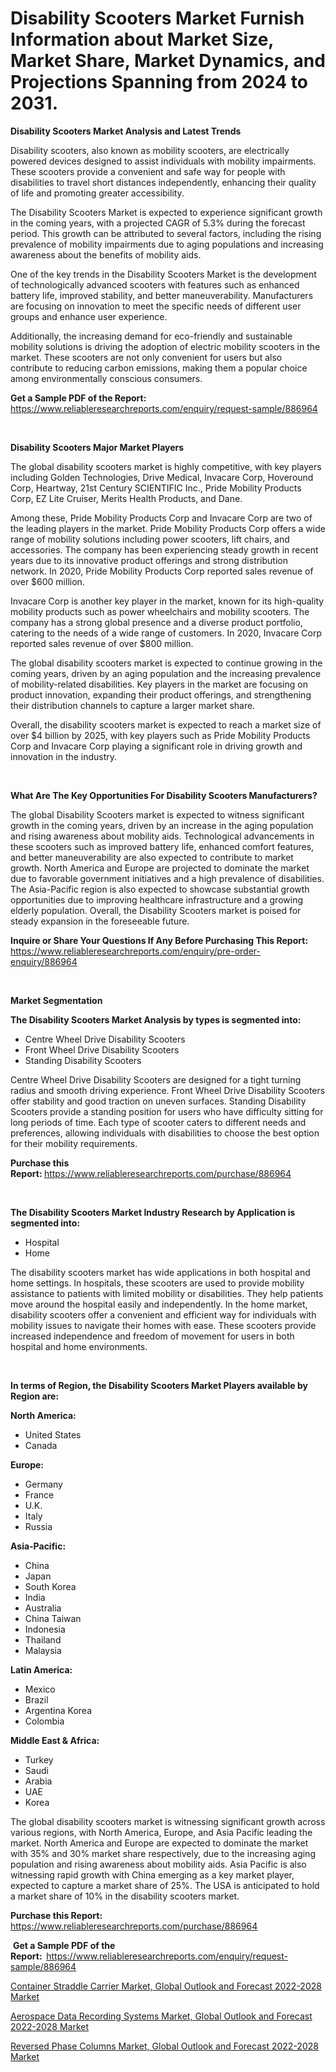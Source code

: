 <p><h1>Disability Scooters Market Furnish Information about Market Size, Market Share, Market Dynamics, and Projections Spanning from 2024 to 2031.</h1></p><p><strong>Disability Scooters Market Analysis and Latest Trends</strong></p>
<p><p>Disability scooters, also known as mobility scooters, are electrically powered devices designed to assist individuals with mobility impairments. These scooters provide a convenient and safe way for people with disabilities to travel short distances independently, enhancing their quality of life and promoting greater accessibility.</p><p>The Disability Scooters Market is expected to experience significant growth in the coming years, with a projected CAGR of 5.3% during the forecast period. This growth can be attributed to several factors, including the rising prevalence of mobility impairments due to aging populations and increasing awareness about the benefits of mobility aids.</p><p>One of the key trends in the Disability Scooters Market is the development of technologically advanced scooters with features such as enhanced battery life, improved stability, and better maneuverability. Manufacturers are focusing on innovation to meet the specific needs of different user groups and enhance user experience.</p><p>Additionally, the increasing demand for eco-friendly and sustainable mobility solutions is driving the adoption of electric mobility scooters in the market. These scooters are not only convenient for users but also contribute to reducing carbon emissions, making them a popular choice among environmentally conscious consumers.</p></p>
<p><strong>Get a Sample PDF of the Report:&nbsp;</strong> <a href="https://www.reliableresearchreports.com/enquiry/request-sample/886964">https://www.reliableresearchreports.com/enquiry/request-sample/886964</a></p>
<p>&nbsp;</p>
<p><strong>Disability Scooters Major Market Players</strong></p>
<p><p>The global disability scooters market is highly competitive, with key players including Golden Technologies, Drive Medical, Invacare Corp, Hoveround Corp, Heartway, 21st Century SCIENTIFIC Inc., Pride Mobility Products Corp, EZ Lite Cruiser, Merits Health Products, and Dane.</p><p>Among these, Pride Mobility Products Corp and Invacare Corp are two of the leading players in the market. Pride Mobility Products Corp offers a wide range of mobility solutions including power scooters, lift chairs, and accessories. The company has been experiencing steady growth in recent years due to its innovative product offerings and strong distribution network. In 2020, Pride Mobility Products Corp reported sales revenue of over $600 million.</p><p>Invacare Corp is another key player in the market, known for its high-quality mobility products such as power wheelchairs and mobility scooters. The company has a strong global presence and a diverse product portfolio, catering to the needs of a wide range of customers. In 2020, Invacare Corp reported sales revenue of over $800 million.</p><p>The global disability scooters market is expected to continue growing in the coming years, driven by an aging population and the increasing prevalence of mobility-related disabilities. Key players in the market are focusing on product innovation, expanding their product offerings, and strengthening their distribution channels to capture a larger market share.</p><p>Overall, the disability scooters market is expected to reach a market size of over $4 billion by 2025, with key players such as Pride Mobility Products Corp and Invacare Corp playing a significant role in driving growth and innovation in the industry.</p></p>
<p>&nbsp;</p>
<p><strong>What Are The Key Opportunities For Disability Scooters Manufacturers?</strong></p>
<p><p>The global Disability Scooters market is expected to witness significant growth in the coming years, driven by an increase in the aging population and rising awareness about mobility aids. Technological advancements in these scooters such as improved battery life, enhanced comfort features, and better maneuverability are also expected to contribute to market growth. North America and Europe are projected to dominate the market due to favorable government initiatives and a high prevalence of disabilities. The Asia-Pacific region is also expected to showcase substantial growth opportunities due to improving healthcare infrastructure and a growing elderly population. Overall, the Disability Scooters market is poised for steady expansion in the foreseeable future.</p></p>
<p><strong>Inquire or Share Your Questions If Any Before Purchasing This Report:</strong> <a href="https://www.reliableresearchreports.com/enquiry/pre-order-enquiry/886964">https://www.reliableresearchreports.com/enquiry/pre-order-enquiry/886964</a></p>
<p>&nbsp;</p>
<p><strong>Market Segmentation</strong></p>
<p><strong>The Disability Scooters Market Analysis by types is segmented into:</strong></p>
<p><ul><li>Centre Wheel Drive Disability Scooters</li><li>Front Wheel Drive Disability Scooters</li><li>Standing Disability Scooters</li></ul></p>
<p><p>Centre Wheel Drive Disability Scooters are designed for a tight turning radius and smooth driving experience. Front Wheel Drive Disability Scooters offer stability and good traction on uneven surfaces. Standing Disability Scooters provide a standing position for users who have difficulty sitting for long periods of time. Each type of scooter caters to different needs and preferences, allowing individuals with disabilities to choose the best option for their mobility requirements.</p></p>
<p><strong>Purchase this Report:&nbsp;</strong><a href="https://www.reliableresearchreports.com/purchase/886964">https://www.reliableresearchreports.com/purchase/886964</a></p>
<p>&nbsp;</p>
<p><strong>The Disability Scooters Market Industry Research by Application is segmented into:</strong></p>
<p><ul><li>Hospital</li><li>Home</li></ul></p>
<p><p>The disability scooters market has wide applications in both hospital and home settings. In hospitals, these scooters are used to provide mobility assistance to patients with limited mobility or disabilities. They help patients move around the hospital easily and independently. In the home market, disability scooters offer a convenient and efficient way for individuals with mobility issues to navigate their homes with ease. These scooters provide increased independence and freedom of movement for users in both hospital and home environments.</p></p>
<p>&nbsp;</p>
<p><strong>In terms of Region, the Disability Scooters Market Players available by Region are:</strong></p>
<p>
    <p> <strong> North America: </strong>
        <ul>
            <li>United States</li>
            <li>Canada</li>
        </ul>
        </p> 
    <p> <strong> Europe: </strong>
        <ul>
            <li>Germany</li>
            <li>France</li>
            <li>U.K.</li>
            <li>Italy</li>
            <li>Russia</li>
        </ul>
        </p> 
    <p> <strong> Asia-Pacific: </strong>
        <ul>
            <li>China</li>
            <li>Japan</li>
            <li>South Korea</li>
            <li>India</li>
            <li>Australia</li>
            <li>China Taiwan</li>
            <li>Indonesia</li>
            <li>Thailand</li>
            <li>Malaysia</li>
        </ul>
        </p> 
    <p> <strong> Latin America: </strong>
        <ul>
            <li>Mexico</li>
            <li>Brazil</li>
            <li>Argentina Korea</li>
            <li>Colombia</li>
        </ul>
        </p> 
    <p> <strong> Middle East & Africa: </strong>
        <ul>
            <li>Turkey</li>
            <li>Saudi</li>
            <li>Arabia</li>
            <li>UAE</li>
            <li>Korea</li>
        </ul>
    </p>
    </p>
<p><p>The global disability scooters market is witnessing significant growth across various regions, with North America, Europe, and Asia Pacific leading the market. North America and Europe are expected to dominate the market with 35% and 30% market share respectively, due to the increasing aging population and rising awareness about mobility aids. Asia Pacific is also witnessing rapid growth with China emerging as a key market player, expected to capture a market share of 25%. The USA is anticipated to hold a market share of 10% in the disability scooters market.</p></p>
<p><strong>Purchase this Report: </strong><a href="https://www.reliableresearchreports.com/purchase/886964">https://www.reliableresearchreports.com/purchase/886964</a></p>
<p>&nbsp;<strong>Get a Sample PDF of the Report:&nbsp;&nbsp;</strong><a href="https://www.reliableresearchreports.com/enquiry/request-sample/886964">https://www.reliableresearchreports.com/enquiry/request-sample/886964</a></p>
<p><strong></strong></p>
<p><p><a href="https://view.publitas.com/reportprime-1/container-straddle-carrier-market-global-outlook-and-forecast-2022-2028-market-size-share-trends-analysis-report-by-application-regional-outlook-competitive-strategies-and-segment-forecasts-2023-2030/">Container Straddle Carrier Market, Global Outlook and Forecast 2022-2028 Market</a></p><p><a href="https://view.publitas.com/reportprime-1/aerospace-data-recording-systems-market-global-outlook-and-forecast-2022-2028-market-research-report-unlocks-analysis-on-the-market-financial-status-market-size-and-market-revenue-upto-2030/">Aerospace Data Recording Systems Market, Global Outlook and Forecast 2022-2028 Market</a></p><p><a href="https://view.publitas.com/reportprime-1/reversed-phase-columns-market-global-outlook-and-forecast-2022-2028-market-research-report-unlocks-analysis-on-the-market-financial-status-market-size-and-market-revenue-upto-2030/">Reversed Phase Columns Market, Global Outlook and Forecast 2022-2028 Market</a></p></p>